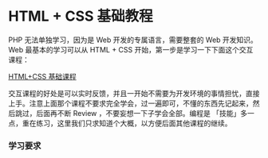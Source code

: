 # HTML + CSS 基础教程

PHP 无法单独学习，因为是 Web 开发的专属语言，需要整套的 Web 开发知识。Web 最基本的学习可以从 HTML + CSS 开始，第一步是学习一下下面这个交互课程：

[HTML+CSS 基础课程](http://www.imooc.com/learn/9)

交互课程的好处是可以实时反馈，并且一开始不需要为开发环境的事情担忧，直接上手。注意上面那个课程不要求完全学会，过一遍即可，不懂的东西先记起来，然后跳过，后面再不断 Review ，不要妄想一下子学会全部。编程是 「技能」多一点，重在练习，这里我们只求知道个大概，以方便后面其他课程的继续。

### 学习要求





